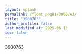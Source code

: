 ```yaml
---
layout: splash
permalink: /float_pages/3900763/
title: "3900763"
author_profile: false
last_modified_at: 2025-06-13
toc: false
---
```

 
3900763
